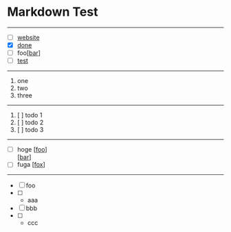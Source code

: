 # Markdown Test

---

- [ ] [website](https://nazfox.ch)
- [x] [done](https://nazfox.ch)
- [ ] foo[[bar](https://nazfox.ch)]
- [ ] [test](./test.md)

---

1. one
1. two
1. three

---

1. [ ] todo 1
1. [ ] todo 2
1. [ ] todo 3

---

- [ ] hoge [[foo](http://nazfox.ch)]  
           [[bar](http://nazfox.ch)]
- [ ] fuga [[fox](http://nazfox.ch)]

---

- [ ] foo
- [ ] * aaa
- [ ]  bbb
- [ ] * ccc
